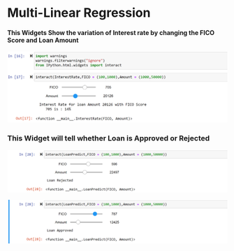 # Multi-Linear Regression

#### This Widgets Show the variation of Interest rate by changing the FICO Score and Loan Amount

![](Images/Multi_Linear_Regression.png)



### This Widget will tell whether Loan is Approved or Rejected

![](Images/Logistic_Regression_1.png)

![](Images/Logistic_Regression_2.png)

